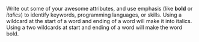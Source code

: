 Write out some of your awesome attributes, and use emphasis (like **bold** or *italics*) to identify keywords, programming languages, or skills. 
Using a wildcard at the start of a word and ending of a word will make it into italics.
Using a two wildcards at start and ending of a word will make the word bold.
